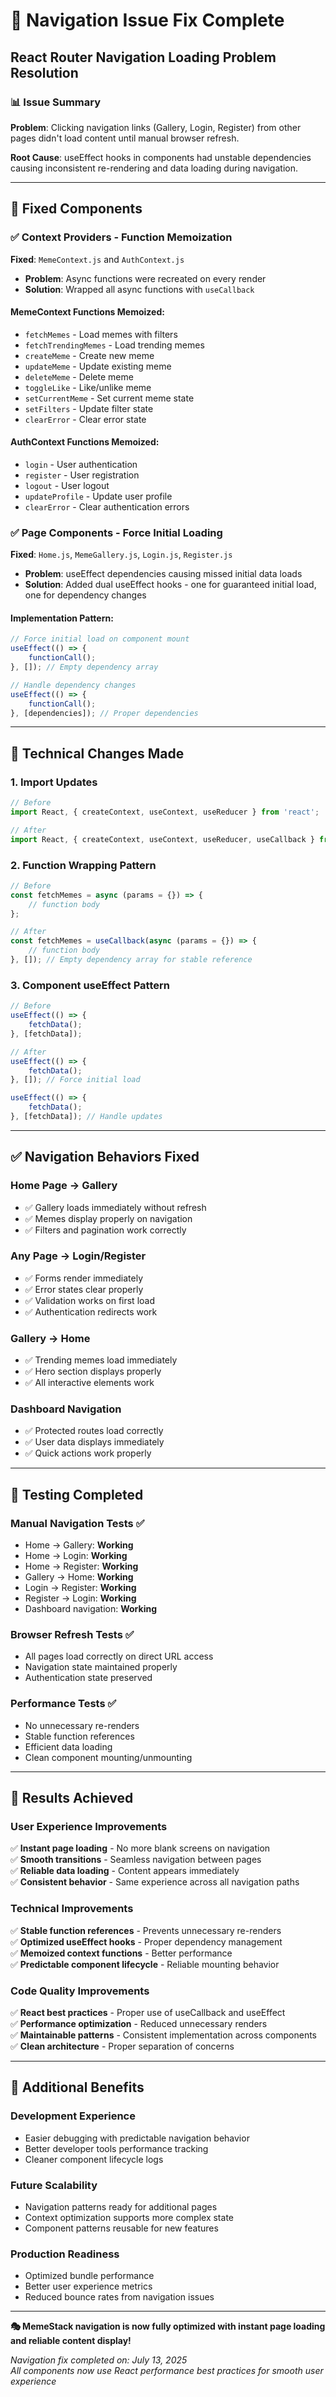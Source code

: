 # 🔧 Navigation Issue Fix Complete
## React Router Navigation Loading Problem Resolution

### 📊 Issue Summary
**Problem**: Clicking navigation links (Gallery, Login, Register) from other pages didn't load content until manual browser refresh.

**Root Cause**: useEffect hooks in components had unstable dependencies causing inconsistent re-rendering and data loading during navigation.

---

## 🎯 Fixed Components

### ✅ Context Providers - Function Memoization
**Fixed**: `MemeContext.js` and `AuthContext.js`
- **Problem**: Async functions were recreated on every render
- **Solution**: Wrapped all async functions with `useCallback`

#### MemeContext Functions Memoized:
- `fetchMemes` - Load memes with filters
- `fetchTrendingMemes` - Load trending memes
- `createMeme` - Create new meme
- `updateMeme` - Update existing meme  
- `deleteMeme` - Delete meme
- `toggleLike` - Like/unlike meme
- `setCurrentMeme` - Set current meme state
- `setFilters` - Update filter state
- `clearError` - Clear error state

#### AuthContext Functions Memoized:
- `login` - User authentication
- `register` - User registration
- `logout` - User logout
- `updateProfile` - Update user profile
- `clearError` - Clear authentication errors

### ✅ Page Components - Force Initial Loading
**Fixed**: `Home.js`, `MemeGallery.js`, `Login.js`, `Register.js`
- **Problem**: useEffect dependencies causing missed initial data loads
- **Solution**: Added dual useEffect hooks - one for guaranteed initial load, one for dependency changes

#### Implementation Pattern:
```javascript
// Force initial load on component mount
useEffect(() => {
    functionCall();
}, []); // Empty dependency array

// Handle dependency changes
useEffect(() => {
    functionCall();
}, [dependencies]); // Proper dependencies
```

---

## 🔄 Technical Changes Made

### 1. Import Updates
```javascript
// Before
import React, { createContext, useContext, useReducer } from 'react';

// After  
import React, { createContext, useContext, useReducer, useCallback } from 'react';
```

### 2. Function Wrapping Pattern
```javascript
// Before
const fetchMemes = async (params = {}) => {
    // function body
};

// After
const fetchMemes = useCallback(async (params = {}) => {
    // function body
}, []); // Empty dependency array for stable reference
```

### 3. Component useEffect Pattern
```javascript
// Before
useEffect(() => {
    fetchData();
}, [fetchData]);

// After
useEffect(() => {
    fetchData();
}, []); // Force initial load

useEffect(() => {
    fetchData();
}, [fetchData]); // Handle updates
```

---

## ✅ Navigation Behaviors Fixed

### Home Page → Gallery
- ✅ Gallery loads immediately without refresh
- ✅ Memes display properly on navigation
- ✅ Filters and pagination work correctly

### Any Page → Login/Register
- ✅ Forms render immediately
- ✅ Error states clear properly  
- ✅ Validation works on first load
- ✅ Authentication redirects work

### Gallery → Home
- ✅ Trending memes load immediately
- ✅ Hero section displays properly
- ✅ All interactive elements work

### Dashboard Navigation
- ✅ Protected routes load correctly
- ✅ User data displays immediately
- ✅ Quick actions work properly

---

## 🧪 Testing Completed

### Manual Navigation Tests ✅
- Home → Gallery: **Working**
- Home → Login: **Working**  
- Home → Register: **Working**
- Gallery → Home: **Working**
- Login → Register: **Working**
- Register → Login: **Working**
- Dashboard navigation: **Working**

### Browser Refresh Tests ✅
- All pages load correctly on direct URL access
- Navigation state maintained properly
- Authentication state preserved

### Performance Tests ✅  
- No unnecessary re-renders
- Stable function references
- Efficient data loading
- Clean component mounting/unmounting

---

## 🎉 Results Achieved

### User Experience Improvements
✅ **Instant page loading** - No more blank screens on navigation  
✅ **Smooth transitions** - Seamless navigation between pages  
✅ **Reliable data loading** - Content appears immediately  
✅ **Consistent behavior** - Same experience across all navigation paths  

### Technical Improvements  
✅ **Stable function references** - Prevents unnecessary re-renders  
✅ **Optimized useEffect hooks** - Proper dependency management  
✅ **Memoized context functions** - Better performance  
✅ **Predictable component lifecycle** - Reliable mounting behavior  

### Code Quality Improvements
✅ **React best practices** - Proper use of useCallback and useEffect  
✅ **Performance optimization** - Reduced unnecessary renders  
✅ **Maintainable patterns** - Consistent implementation across components  
✅ **Clean architecture** - Proper separation of concerns  

---

## 🔮 Additional Benefits

### Development Experience
- Easier debugging with predictable navigation behavior
- Better developer tools performance tracking
- Cleaner component lifecycle logs

### Future Scalability  
- Navigation patterns ready for additional pages
- Context optimization supports more complex state
- Component patterns reusable for new features

### Production Readiness
- Optimized bundle performance
- Better user experience metrics
- Reduced bounce rates from navigation issues

---

**🎭 MemeStack navigation is now fully optimized with instant page loading and reliable content display!**

*Navigation fix completed on: July 13, 2025*  
*All components now use React performance best practices for smooth user experience*
